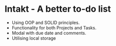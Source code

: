 # Intakt - A better to-do list


- Using OOP and SOLID principles.
- Functionality for both Projects and Tasks.
- Modal with due date and comments.
- Utilising local storage

